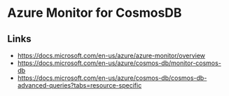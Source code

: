 
# Azure Monitor for CosmosDB

## Links

- https://docs.microsoft.com/en-us/azure/azure-monitor/overview
- https://docs.microsoft.com/en-us/azure/cosmos-db/monitor-cosmos-db
- https://docs.microsoft.com/en-us/azure/cosmos-db/cosmos-db-advanced-queries?tabs=resource-specific
